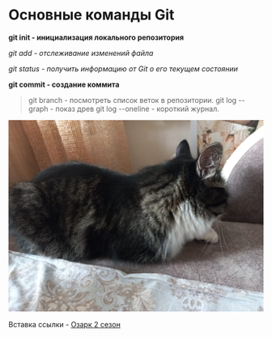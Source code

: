 # Основные команды Git

**git init - инициализация локального репозитория**

*git add - отслеживание изменений файла*

*git status - получить информацию от Git о его текущем состоянии*

**git commit - создание коммита**

> git branch - посмотреть список веток в репозитории.
> git log --graph - показ древ
> git log --oneline - короткий журнал.

![Это бука Шери](Sheri.jpeg)

Вставка ссылки - [Озарк 2 сезон](https://hd12.4lordserials.xyz/5042-ozark-w7.html)